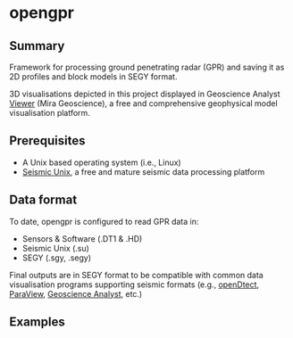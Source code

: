 # opengpr
## Summary
Framework for processing ground penetrating radar (GPR) and saving it as 2D profiles and block models in SEGY format.

3D visualisations depicted in this project displayed in Geoscience Analyst [Viewer](https://mirageoscience.com/mining-industry-software/geoscience-analyst/) (Mira Geoscience), a free and comprehensive geophysical model visualisation platform.

## Prerequisites
- A Unix based operating system (i.e., Linux)
- [Seismic Unix](https://github.com/JohnWStockwellJr/SeisUnix/wiki#installation-notes), a free and mature seismic data processing platform

## Data format
To date, opengpr is configured to read GPR data in:
- Sensors & Software (.DT1 & .HD)
- Seismic Unix (.su)
- SEGY (.sgy, .segy)

Final outputs are in SEGY format to be compatible with common data visualisation programs supporting seismic formats (e.g., [openDtect](https://www.dgbes.com/), [ParaView](https://www.paraview.org/), [Geoscience Analyst](https://mirageoscience.com/mining-industry-software/geoscience-analyst/), etc.)

## Examples

